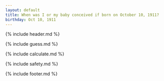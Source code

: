 ```yaml
---
layout: default
title: When was I or my baby conceived if born on October 10, 1911?
birthday: Oct 10, 1911
---
```


{% include header.md %}

{% include guess.md %}

{% include calculate.md %}

{% include safety.md %}

{% include footer.md %}



